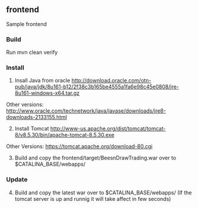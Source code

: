 ## frontend

Sample frontend

### Build

Run mvn clean verify

### Install

1. Insall Java from oracle http://download.oracle.com/otn-pub/java/jdk/8u161-b12/2f38c3b165be4555a1fa6e98c45e0808/jre-8u161-windows-x64.tar.gz

Other versions: http://www.oracle.com/technetwork/java/javase/downloads/jre8-downloads-2133155.html

2. Install Tomcat http://www-us.apache.org/dist/tomcat/tomcat-8/v8.5.30/bin/apache-tomcat-8.5.30.exe

Other Versions: https://tomcat.apache.org/download-80.cgi

3.  Build and copy the frontend/target/BeesnDrawTrading.war over to $CATALINA_BASE/webapps/

### Update

4. Build and copy the latest war over to $CATALINA_BASE/webapps/ (If the tomcat server is up and runnig it will take affect in few seconds)
